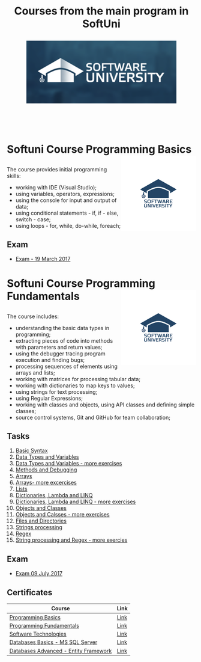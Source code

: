 # <p align="center"> Courses from the main program in SoftUni <p>

<p align="center"><a href="https://softuni.bg/trainings/courses" rel="Courses"><img src="https://github.com/girginchev/SoftUni-Courses/blob/master/ProgrammingBasics/Exam_20170319/Bills/bin/Debug/Software-University-Logo-blue-horizontal.png" alt="Softuni logo" width="400" align="center"></a><p>

<br/>
<br/>
<br/>

# <p align="left">Softuni Course Programming Basics<a href="https://softuni.bg/"><img src="https://github.com/girginchev/SoftUni-Courses/blob/master/ProgrammingBasics/Exam_20170319/Bills/bin/Debug/softUniLogo.png" alt="Softuni logo" width="200" align="right"></a><p>

The course provides initial programming skills:
- working with IDE (Visual Studio);
- using variables, operators, expressions;
- using the console for input and output of data;
- using conditional statements - if, if - else, switch - case;
- using loops - for, while, do-while, foreach;

## Exam

* [Exam - 19 March 2017](https://github.com/girginchev/SoftUni-Courses/tree/master/ProgrammingBasics/Exam_20170319)


# <p align="left">Softuni Course Programming Fundamentals<a href="https://softuni.bg/"><img src="https://github.com/girginchev/SoftUni-Courses/blob/master/ProgrammingBasics/Exam_20170319/Bills/bin/Debug/softUniLogo.png" alt="Softuni logo" width="200" align="right"></a><p>

The course includes:
- understanding the basic data types in programming;
- extracting pieces of code into methods with parameters and return values;
- using the debugger tracing program execution and finding bugs;
- processing sequences of elements using arrays and lists;
- working with matrices for processing tabular data;
- working with dictionaries to map keys to values;
- using strings for text processing;
- using Regular Expressions;
- working with classes and objects, using API classes and defining simple classes;
- source control systems, Git and GitHub for team collaboration;

## Tasks

1. [Basic Syntax](https://github.com/girginchev/SoftUni-Courses/tree/master/ProgrammingFundamentals/Excercises/PF-CsharpIntroAndBasicSyntax-Exercises)
2. [Data Types and Variables](https://github.com/girginchev/SoftUni-Courses/tree/master/ProgrammingFundamentals/Excercises/PF-DataTypesAndVariables-Exercises)
3. [Data Types and Variables - more exercises](https://github.com/girginchev/SoftUni-Courses/tree/master/ProgrammingFundamentals/Excercises/PF-DataTypesAndVariables-More-Exercieses)
4. [Methods and Debugging](https://github.com/girginchev/SoftUni-Courses/tree/master/ProgrammingFundamentals/Excercises/PF-Methods-Exercises)
5. [Arrays](https://github.com/girginchev/SoftUni-Courses/tree/master/ProgrammingFundamentals/Excercises/PF-Array-Exercises)
6.  [Arrays- more excercises](https://github.com/girginchev/SoftUni-Courses/tree/master/ProgrammingFundamentals/Excercises/PF-Array-More-Exercises)
7. [Lists](https://github.com/girginchev/SoftUni-Courses/tree/master/ProgrammingFundamentals/Excercises/PF-List-Exercises)
8. [Dictionaries, Lambda and LINQ](https://github.com/girginchev/SoftUni-Courses/tree/master/ProgrammingFundamentals/Excercises/PF-Dictionaries-Exercises)
9. [Dictionaries, Lambda and LINQ - more exercises](https://github.com/girginchev/SoftUni-Courses/tree/master/ProgrammingFundamentals/Excercises/PF-DictionariesAndLists-More-Exercises)
10. [Objects and Classes](https://github.com/girginchev/SoftUni-Courses/tree/master/ProgrammingFundamentals/Excercises/PF-ClassesAndObjects-Exercises)
11. [Objects and Calsses - more exercises](https://github.com/girginchev/SoftUni-Courses/tree/master/ProgrammingFundamentals/Excercises/PF-ObjectsAndClasses-Files-More-Exercises)
12. [Files and Directories](https://github.com/girginchev/SoftUni-Courses/tree/master/ProgrammingFundamentals/Excercises/PF-FilesDirectoriesExceptions-Exercies)
13. [Strings processing](https://github.com/girginchev/SoftUni-Courses/tree/master/ProgrammingFundamentals/Excercises/PF-StringAndTextProcessing-Exercises)
14. [Regex](https://github.com/girginchev/SoftUni-Courses/tree/master/ProgrammingFundamentals/Excercises/PF-Regex-Excercises)
15. [String processing and Regex - more exercies](https://github.com/girginchev/SoftUni-Courses/tree/master/ProgrammingFundamentals/Excercises/PF-StringAndRegex-More-Exercises)


## Exam

* [Exam 09 July 2017](https://github.com/girginchev/SoftUni-Courses/tree/master/ProgrammingFundamentals/PF-Exam-20170709)


<h2> Certificates </h2>

|**Course**|**Link**|
|---|---|
|<a href="https://softuni.bg/trainings/1559/programming-basics-january-2017" > Programming Basics </a>   | <a href="https://softuni.bg/certificates/details/18076/2ce5b9bd"> Link</a> |
|<a href="https://softuni.bg/trainings/1619/programming-fundamentals-may-2017"> Programming Fundamentals </a>| <a href="https://softuni.bg/certificates/details/21196/263281b7"> Link</a> |
|<a href="https://softuni.bg/trainings/1390/software-technologies-june-2016"> Software Technologies  </a> | <a href="https://softuni.bg/certificates/details/22756/5bc18024"> Link</a> |
|<a href="https://softuni.bg/trainings/1747/databases-basics-mssql-server-september-2017/internal"> Databases Basics - MS SQL Server </a> | <a href="https://softuni.bg/certificates/details/23825/c650a056"> Link</a> |
|<a href="https://softuni.bg/trainings/1741/databases-advanced-entity-framework-october-2017"> Databases Advanced - Entity Framework </a> | <a href="https://softuni.bg/Certificates/Details/49659/5679be39"> Link</a> |

